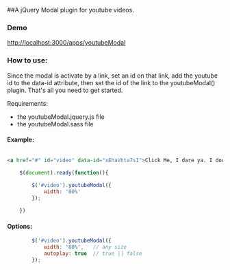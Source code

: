 ##A jQuery Modal plugin for youtube videos.

### Demo

[http://localhost:3000/apps/youtubeModal](http://localhost:3000/apps/youtubeModal)


### How to use: 

Since the modal is activate by a link, set an id on that link, add the youtube id to the data-id attribute, then set the id of the link to the youtubeModal() plugin. That's all you need to get started.

Requirements:
- the youtubeModal.jquery.js file
- the youtubeModal.sass file


#### Example: 

```html

<a href="#" id="video" data-id="xEhaVhta7sI">Click Me, I dare ya. I double dog dare ya.</a>

```

```javascript
	$(document).ready(function(){
		
		$('#video').youtubeModal({
			width: '80%'
		});

	})
```

#### Options:

```javascript	
		$('#video').youtubeModal({
			width: '80%',	// any size
			autoplay: true	// true || false
		});
```